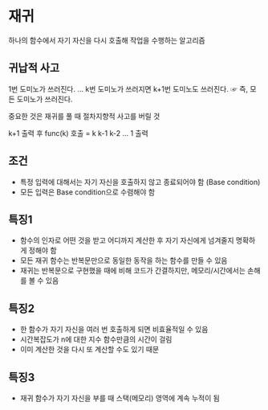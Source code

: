 # 재귀 
하나의 함수에서 자기 자신을 다시 호출해 작업을 수행하는 알고리즘

## 귀납적 사고
1번 도미노가 쓰러진다.
...
k번 도미노가 쓰러지면 k+1번 도미노도 쓰러진다.
☞ 즉, 모든 도미노가 쓰러진다.

중요한 것은 재귀를 풀 때 절차지향적 사고를 버릴 것

k+1 출력 후 func(k) 호출 = k k-1 k-2 ... 1 출력

## 조건
- 특정 입력에 대해서는 자기 자신을 호출하지 않고 종료되어야 함 (Base condition)
- 모든 입력은 Base condition으로 수렴해야 함

## 특징1
- 함수의 인자로 어떤 것을 받고 어디까지 계산한 후 자기 자신에게 넘겨줄지 명확하게 정해야 함
- 모든 재귀 함수는 반복문만으로 동일한 동작을 하는 함수를 만들 수 있음
- 재귀는 반복문으로 구현했을 때에 비해 코드가 간결하지만, 메모리/시간에서는 손해를 볼 수 있음

## 특징2
- 한 함수가 자기 자신을 여러 번 호출하게 되면 비효율적일 수 있음
- 시간복잡도가 n에 대한 지수 함수만큼의 시간이 걸림
- 이미 계산한 것을 다시 또 계산할 수도 있기 때문

## 특징3
- 재귀 함수가 자기 자신을 부를 때 스택(메모리) 영역에 계속 누적이 됨 